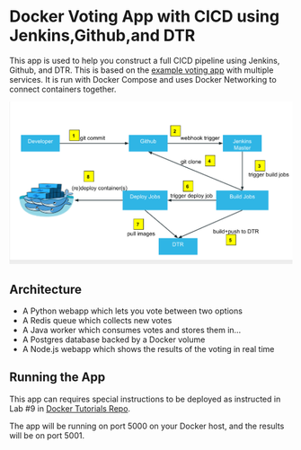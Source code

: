 Docker Voting App with CICD using Jenkins,Github,and DTR
==================

This app is used to help you construct a full CICD pipeline using Jenkins, Github, and DTR. This is based on the [example voting app](https://github.com/docker/example-voting-app) with multiple services. It is run with Docker Compose and uses Docker Networking to connect containers together. 

![](images/9_image_1.png)

Architecture
-----

* A Python webapp which lets you vote between two options
* A Redis queue which collects new votes
* A Java worker which consumes votes and stores them in…
* A Postgres database backed by a Docker volume
* A Node.js webapp which shows the results of the voting in real time

Running the App
-------

This app can requires special instructions to be deployed as instructed in Lab #9 in [Docker Tutorials Repo](https://github.com/docker/dceu_tutorials).

The app will be running on port 5000 on your Docker host, and the results will be on port 5001.
